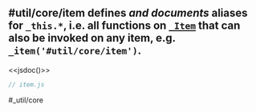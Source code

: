#util/core/item defines _and documents_ aliases for `_this.*`, i.e. all functions on [`_Item`](https://mindbox.io/#MindPage/core/_Item) that can also be invoked on any item, e.g. `_item('#util/core/item')`.
- 
<<jsdoc()>>

```js_removed:item.js
// item.js
```

#_util/core